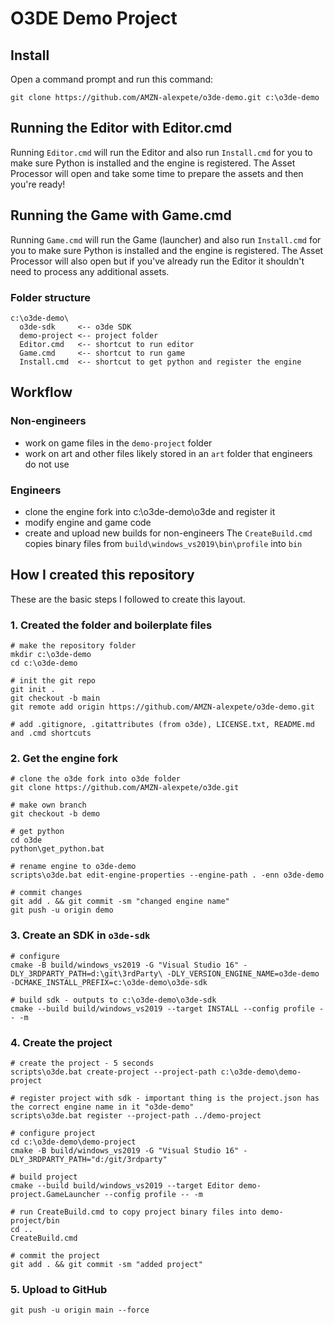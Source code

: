 # O3DE Demo Project


## Install

Open a command prompt and run this command:

```
git clone https://github.com/AMZN-alexpete/o3de-demo.git c:\o3de-demo
```

## Running the Editor with Editor.cmd

Running `Editor.cmd` will run the Editor and also run `Install.cmd` for you to make sure Python is installed and the engine is registered.
The Asset Processor will open and take some time to prepare the assets and then you're ready!

## Running the Game with Game.cmd

Running `Game.cmd` will run the Game (launcher) and also run `Install.cmd` for you to make sure Python is installed and the engine is registered.
The Asset Processor will also open but if you've already run the Editor it shouldn't need to process any additional assets. 


### Folder structure
```
c:\o3de-demo\
  o3de-sdk     <-- o3de SDK
  demo-project <-- project folder
  Editor.cmd   <-- shortcut to run editor
  Game.cmd     <-- shortcut to run game  
  Install.cmd  <-- shortcut to get python and register the engine
```

## Workflow

### Non-engineers
- work on game files in the `demo-project` folder
- work on art and other files likely stored in an `art` folder that engineers do not use

### Engineers
- clone the engine fork into c:\o3de-demo\o3de and register it
- modify engine and game code
- create and upload new builds for non-engineers
  The `CreateBuild.cmd` copies binary files from `build\windows_vs2019\bin\profile` into `bin`


## How I created this repository

These are the basic steps I followed to create this layout.

### 1. Created the folder and boilerplate files
```
# make the repository folder
mkdir c:\o3de-demo
cd c:\o3de-demo

# init the git repo
git init .
git checkout -b main
git remote add origin https://github.com/AMZN-alexpete/o3de-demo.git

# add .gitignore, .gitattributes (from o3de), LICENSE.txt, README.md and .cmd shortcuts
```

### 2. Get the engine fork
```
# clone the o3de fork into o3de folder
git clone https://github.com/AMZN-alexpete/o3de.git

# make own branch
git checkout -b demo

# get python
cd o3de
python\get_python.bat

# rename engine to o3de-demo
scripts\o3de.bat edit-engine-properties --engine-path . -enn o3de-demo

# commit changes
git add . && git commit -sm "changed engine name"
git push -u origin demo
```

### 3. Create an SDK in `o3de-sdk`
```
# configure 
cmake -B build/windows_vs2019 -G "Visual Studio 16" -DLY_3RDPARTY_PATH=d:\git\3rdParty\ -DLY_VERSION_ENGINE_NAME=o3de-demo -DCMAKE_INSTALL_PREFIX=c:\o3de-demo\o3de-sdk

# build sdk - outputs to c:\o3de-demo\o3de-sdk
cmake --build build/windows_vs2019 --target INSTALL --config profile -- -m
```

### 4. Create the project
```
# create the project - 5 seconds
scripts\o3de.bat create-project --project-path c:\o3de-demo\demo-project

# register project with sdk - important thing is the project.json has the correct engine name in it "o3de-demo"
scripts\o3de.bat register --project-path ../demo-project 

# configure project
cd c:\o3de-demo\demo-project
cmake -B build/windows_vs2019 -G "Visual Studio 16" -DLY_3RDPARTY_PATH="d:/git/3rdparty"

# build project
cmake --build build/windows_vs2019 --target Editor demo-project.GameLauncher --config profile -- -m

# run CreateBuild.cmd to copy project binary files into demo-project/bin
cd ..
CreateBuild.cmd

# commit the project 
git add . && git commit -sm "added project"
```

### 5. Upload to GitHub
```
git push -u origin main --force
```
